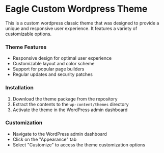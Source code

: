 # Eagle Custom Wordpress Theme

This is a custom wordpress classic theme that was designed to provide a unique and responsive user experience. It features a variety of customizable options.

### Theme Features

* Responsive design for optimal user experience
* Customizable layout and color scheme
* Support for popular page builders
* Regular updates and security patches

### Installation

1. Download the theme package from the repository
2. Extract the contents to the `wp-content/themes` directory
3. Activate the theme in the WordPress admin dashboard

### Customization

* Navigate to the WordPress admin dashboard
* Click on the "Appearance" tab
* Select "Customize" to access the theme customization options